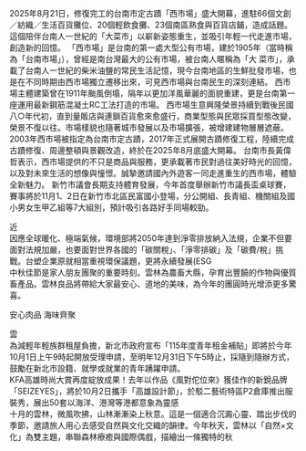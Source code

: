 
2025年8月21日，修復完工的台南市定古蹟「西市場」盛大開幕，進駐66個文創／紡織／生活百貨攤位、20個輕飲食攤、23個南區熟食與百貨店鋪，造成話題。這個陪伴台南人一世紀的「大菜市」以嶄新姿態重生，並吸引年輕一代走進市場，創造新的回憶。
「西市場」是台南的第一處大型公有市場，建於1905年（當時稱為「台南市場」），曾經是南台灣最大的公有市場，被台南人暱稱為「大
菜市」，承載了台南人一世紀的柴米油鹽的常民生活記憶，現今台南地區的生鮮批發市場，也是在不同時期由西市場獨立遷移出來，可見西市場與台南民生的深刻連結。
西市場主體建築曾在1911年颱風倒塌，隔年以更加洋風華麗的面貌重建，更是台南第一座運用最新鋼筋混凝土RC工法打造的市場。
西市場生意興隆榮景持續到戰後民國八○年代初，直到量販店與連鎖百貨愈來愈盛行，商業型態與民眾採買型態改變，榮景不復以往。市場樣貌也隨著城市發展以及市場擴張，被增建建物層層遮蔽。
2003年西市場被指定為台南市定古蹟，2017年正式展開古蹟修復工程，陸續完成古蹟修復、周邊整頓與景觀改造，終於在2025年8月底盛大開幕。
台南市長黃偉哲表示，西市場提供的不只是商品與服務，更承載著市民對過往美好時光的回憶，以及對未來生活的想像與憧憬。誠摯邀請國內外遊客一同走進重生的西市場，體驗全新魅力。
                    新竹市議會長期支持體育發展，今年首度舉辦新竹市議長盃桌球賽，賽事將於11月1、2日在新竹市北區民富國小登場，分公開組、長青組、機關組及國小男女生甲乙組等7大組別，預計吸引各路好手同場較勁。 

近                  
                    因應全球暖化、極端氣候，環境部將2050年達到淨零排放納入法規，企業不但要面對法規加嚴，也要面對世界各國的「碳關稅」、「淨零排碳」及「碳費/稅」挑戰。台塑企業原就相當重視環保議題，更將永續發展(ESG                  
                    中秋佳節是家人朋友團聚的重要時刻。雲林為農畜大縣，孕育出豐饒的作物與優質畜產品。雲林良品將帶給大家最安心、道地的美味，為今年的團圓時光增添更多驚喜。 




安心肉品 海味齊聚 

雲                  
                    為減輕年輕族群租屋負擔，新北市政府宣布「115年度青年租金補貼」即將於今年10月1日上午9時起開放受理申請，至明年12月31日下午5時止，採隨到隨辦方式，鼓勵在新北市設籍、就學或就業的青年踴躍申請。                   
                    KFA高雄時尚大賞再度綻放成果！去年以作品《風對佗位來》獲佳作的新銳品牌「SEIZEYES」，將於10月2日攜手「高雄設計節」，於駁二藝術特區P2倉庫推出服裝秀，展出50套以海洋、港灣等港都意象為靈感                  
                    十月的雲林，微風吹拂，山林漸漸染上秋意。這是一個適合沉澱心靈、踏出步伐的季節，邀請旅人用心去感受自然與文化交織的韻律。今年秋天，雲林以「自然×文化」為雙主題，串聯森林療癒與國際偶戲，描繪出一條獨特的秋                  